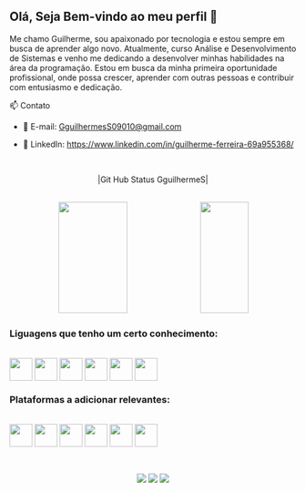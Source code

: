 ## Olá, Seja Bem-vindo ao meu perfil 👋

Me chamo Guilherme, sou apaixonado por tecnologia e estou sempre em busca de aprender algo novo. Atualmente, curso Análise e Desenvolvimento de Sistemas e venho me dedicando a desenvolver minhas habilidades na área da programação. Estou em busca da minha primeira oportunidade profissional, onde possa crescer, aprender com outras pessoas e contribuir com entusiasmo e dedicação.

📫 Contato

- 📧 E-mail: GguilhermesS09010@gmail.com
  
- 💼 LinkedIn: https://www.linkedin.com/in/guilherme-ferreira-69a955368/




<br>
<p align="center">
  |Git Hub Status GguilhermeS|
</p>
<br>
<div align="center">  
  <img width="49%" height="195px" src="https://github-readme-stats.vercel.app/api?username=GguilhermeS&show_icons=true&count_private=true&hide_border=true&title_color=ffffff&icon_color=00bfbf&text_color=ffffff&bg_color=0d1117"/> 
  <img width="41%" height="195px" src="https://github-readme-stats.vercel.app/api/top-langs/?username=GguilhermeS&layout=compact&hide_border=true&title_color=ffffff&text_color=ffffff&bg_color=0d1117" />

</div>




<h3>Liguagens que tenho um certo conhecimento:</h3>

<div style="display:inline_block"><br>
  <img align = "center" height="40" src="https://cdn.jsdelivr.net/gh/devicons/devicon@latest/icons/php/php-original.svg" />
  <img align = "center" height="40" src="https://cdn.jsdelivr.net/gh/devicons/devicon@latest/icons/python/python-original.svg" />
  <img align = "center" height="40" src="https://cdn.jsdelivr.net/gh/devicons/devicon@latest/icons/java/java-original-wordmark.svg" />
  <img align = "center" height="40" src="https://cdn.jsdelivr.net/gh/devicons/devicon@latest/icons/javascript/javascript-original.svg" />
  <img align = "center" height="40" src="https://cdn.jsdelivr.net/gh/devicons/devicon@latest/icons/html5/html5-original-wordmark.svg" />
  <img align = "center" height="40" src="https://cdn.jsdelivr.net/gh/devicons/devicon@latest/icons/css3/css3-original-wordmark.svg" /> 
</div>



<h3>Plataformas a adicionar relevantes:</h3>

<div style="display:inline_block"><br>
  <img align = "center" height="40" src="https://cdn.jsdelivr.net/gh/devicons/devicon@latest/icons/canva/canva-original.svg" />
  <img align = "center" height="40" src="https://cdn.jsdelivr.net/gh/devicons/devicon@latest/icons/intellij/intellij-original.svg" />
  <img align = "center" height="40" src="https://cdn.jsdelivr.net/gh/devicons/devicon@latest/icons/eclipse/eclipse-original.svg" /> 
  <img align = "center" height="40" src="https://cdn.jsdelivr.net/gh/devicons/devicon@latest/icons/vscode/vscode-original.svg" />
  <img align = "center" height="40" src="https://cdn.jsdelivr.net/gh/devicons/devicon@latest/icons/github/github-original.svg" />
  <img align = "center" height="40" src="https://cdn.jsdelivr.net/gh/devicons/devicon@latest/icons/mysql/mysql-original-wordmark.svg" />

</div>

<br>

##

<div align="center">
  

 <a href="https://discord.gg/fivos_fds" target="_blank"><img src="https://img.shields.io/badge/Discord-7289DA?style=for-the-badge&logo=discord&logoColor=white" target="_blank"></a> 
  <a href = "GguilhermesS09010@gmail.com"><img src="https://img.shields.io/badge/-Gmail-%23333?style=for-the-badge&logo=gmail&logoColor=white" target="_blank"></a>
  <a href="[https://www.linkedin.com/in/rafaella-ballerini-45875016a" target="_blank"><img src="https://img.shields.io/badge/-LinkedIn-%230077B5?style=for-the-badge&logo=linkedin&logoColor=white" target="_blank"></a> 
  
</div>


